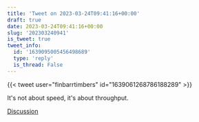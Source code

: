 ```yaml
---
title: 'Tweet on 2023-03-24T09:41:16+00:00'
draft: true
date: 2023-03-24T09:41:16+00:00
slug: '202303240941'
is_tweet: true
tweet_info:
  id: '1639095005456498689'
  type: 'reply'
  is_thread: False
---
```




{{< tweet user="finbarrtimbers" id="1639061268786188289" >}}

It's not about speed, it's about throughput.

[Discussion](https://x.com/sytelus/status/1639095005456498689)
